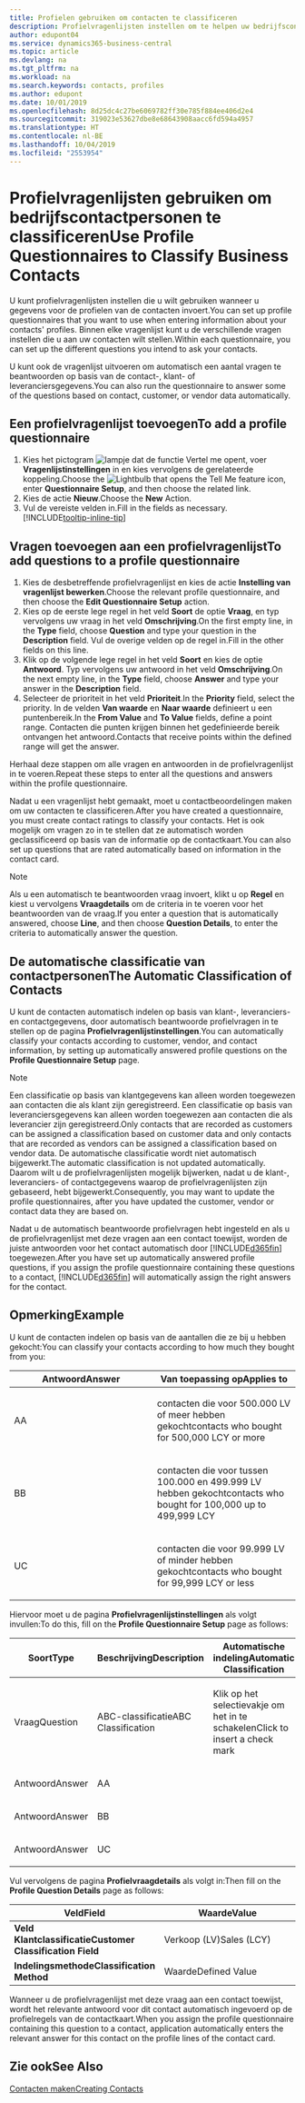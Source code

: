 ```yaml
---
title: Profielen gebruiken om contacten te classificeren
description: Profielvragenlijsten instellen om te helpen uw bedrijfscontactpersonen te classificeren
author: edupont04
ms.service: dynamics365-business-central
ms.topic: article
ms.devlang: na
ms.tgt_pltfrm: na
ms.workload: na
ms.search.keywords: contacts, profiles
ms.author: edupont
ms.date: 10/01/2019
ms.openlocfilehash: 8d25dc4c27be6069782ff30e785f884ee406d2e4
ms.sourcegitcommit: 319023e53627dbe8e68643908aacc6fd594a4957
ms.translationtype: HT
ms.contentlocale: nl-BE
ms.lasthandoff: 10/04/2019
ms.locfileid: "2553954"
---
```

# <a name="use-profile-questionnaires-to-classify-business-contacts"></a><span data-ttu-id="d33c0-103">Profielvragenlijsten gebruiken om bedrijfscontactpersonen te classificeren</span><span class="sxs-lookup"><span data-stu-id="d33c0-103">Use Profile Questionnaires to Classify Business Contacts</span></span>
<span data-ttu-id="d33c0-104">U kunt profielvragenlijsten instellen die u wilt gebruiken wanneer u gegevens voor de profielen van de contacten invoert.</span><span class="sxs-lookup"><span data-stu-id="d33c0-104">You can set up profile questionnaires that you want to use when entering information about your contacts' profiles.</span></span> <span data-ttu-id="d33c0-105">Binnen elke vragenlijst kunt u de verschillende vragen instellen die u aan uw contacten wilt stellen.</span><span class="sxs-lookup"><span data-stu-id="d33c0-105">Within each questionnaire, you can set up the different questions you intend to ask your contacts.</span></span>  

<span data-ttu-id="d33c0-106">U kunt ook de vragenlijst uitvoeren om automatisch een aantal vragen te beantwoorden op basis van de contact-, klant- of leveranciersgegevens.</span><span class="sxs-lookup"><span data-stu-id="d33c0-106">You can also run the questionnaire to answer some of the questions based on contact, customer, or vendor data automatically.</span></span>  

## <a name="to-add-a-profile-questionnaire"></a><span data-ttu-id="d33c0-107">Een profielvragenlijst toevoegen</span><span class="sxs-lookup"><span data-stu-id="d33c0-107">To add a profile questionnaire</span></span>
1.  <span data-ttu-id="d33c0-108">Kies het pictogram ![lampje dat de functie Vertel me opent](media/ui-search/search_small.png "Vertel me wat u wilt doen"), voer **Vragenlijstinstellingen** in en kies vervolgens de gerelateerde koppeling.</span><span class="sxs-lookup"><span data-stu-id="d33c0-108">Choose the ![Lightbulb that opens the Tell Me feature](media/ui-search/search_small.png "Tell me what you want to do") icon, enter **Questionnaire Setup**, and then choose the related link.</span></span>  
2.  <span data-ttu-id="d33c0-109">Kies de actie **Nieuw**.</span><span class="sxs-lookup"><span data-stu-id="d33c0-109">Choose the **New** Action.</span></span>  
3.  <span data-ttu-id="d33c0-110">Vul de vereiste velden in.</span><span class="sxs-lookup"><span data-stu-id="d33c0-110">Fill in the fields as necessary.</span></span> [!INCLUDE[tooltip-inline-tip](includes/tooltip-inline-tip_md.md)]  

## <a name="to-add-questions-to-a-profile-questionnaire"></a><span data-ttu-id="d33c0-111">Vragen toevoegen aan een profielvragenlijst</span><span class="sxs-lookup"><span data-stu-id="d33c0-111">To add questions to a profile questionnaire</span></span>
1.  <span data-ttu-id="d33c0-112">Kies de desbetreffende profielvragenlijst en kies de actie **Instelling van vragenlijst bewerken**.</span><span class="sxs-lookup"><span data-stu-id="d33c0-112">Choose the relevant profile questionnaire, and then choose the **Edit Questionnaire Setup** action.</span></span>  
2.  <span data-ttu-id="d33c0-113">Kies op de eerste lege regel in het veld **Soort** de optie **Vraag**, en typ vervolgens uw vraag in het veld **Omschrijving**.</span><span class="sxs-lookup"><span data-stu-id="d33c0-113">On the first empty line, in the **Type** field, choose **Question** and type your question in the **Description** field.</span></span> <span data-ttu-id="d33c0-114">Vul de overige velden op de regel in.</span><span class="sxs-lookup"><span data-stu-id="d33c0-114">Fill in the other fields on this line.</span></span>  
3.  <span data-ttu-id="d33c0-115">Klik op de volgende lege regel in het veld **Soort** en kies de optie **Antwoord**. Typ vervolgens uw antwoord in het veld **Omschrijving**.</span><span class="sxs-lookup"><span data-stu-id="d33c0-115">On the next empty line, in the **Type** field, choose **Answer** and type your answer in the **Description** field.</span></span>  
4.  <span data-ttu-id="d33c0-116">Selecteer de prioriteit in het veld **Prioriteit**.</span><span class="sxs-lookup"><span data-stu-id="d33c0-116">In the **Priority** field, select the priority.</span></span> <span data-ttu-id="d33c0-117">In de velden **Van waarde** en **Naar waarde** definieert u een puntenbereik.</span><span class="sxs-lookup"><span data-stu-id="d33c0-117">In the **From Value** and **To Value** fields, define a point range.</span></span> <span data-ttu-id="d33c0-118">Contacten die punten krijgen binnen het gedefinieerde bereik ontvangen het antwoord.</span><span class="sxs-lookup"><span data-stu-id="d33c0-118">Contacts that receive points within the defined range will get the answer.</span></span>  

<span data-ttu-id="d33c0-119">Herhaal deze stappen om alle vragen en antwoorden in de profielvragenlijst in te voeren.</span><span class="sxs-lookup"><span data-stu-id="d33c0-119">Repeat these steps to enter all the questions and answers within the profile questionnaire.</span></span>

<span data-ttu-id="d33c0-120">Nadat u een vragenlijst hebt gemaakt, moet u contactbeoordelingen maken om uw contacten te classificeren.</span><span class="sxs-lookup"><span data-stu-id="d33c0-120">After you have created a questionnaire, you must create contact ratings to classify your contacts.</span></span> <span data-ttu-id="d33c0-121">Het is ook mogelijk om vragen zo in te stellen dat ze automatisch worden geclassificeerd op basis van de informatie op de contactkaart.</span><span class="sxs-lookup"><span data-stu-id="d33c0-121">You can also set up questions that are rated automatically based on information in the contact card.</span></span>  

> [!NOTE]
> <span data-ttu-id="d33c0-122">Als u een automatisch te beantwoorden vraag invoert, klikt u op <STRONG>Regel</STRONG> en kiest u vervolgens <STRONG>Vraagdetails</STRONG> om de criteria in te voeren voor het beantwoorden van de vraag.</span><span class="sxs-lookup"><span data-stu-id="d33c0-122">If you enter a question that is automatically answered, choose <STRONG>Line</STRONG>, and then choose <STRONG>Question Details</STRONG>, to enter the criteria to automatically answer the question.</span></span>

## <a name="the-automatic-classification-of-contacts"></a><span data-ttu-id="d33c0-123">De automatische classificatie van contactpersonen</span><span class="sxs-lookup"><span data-stu-id="d33c0-123">The Automatic Classification of Contacts</span></span>
<span data-ttu-id="d33c0-124">U kunt de contacten automatisch indelen op basis van klant-, leveranciers- en contactgegevens, door automatisch beantwoorde profielvragen in te stellen op de pagina **Profielvragenlijstinstellingen**.</span><span class="sxs-lookup"><span data-stu-id="d33c0-124">You can automatically classify your contacts according to customer, vendor, and contact information, by setting up automatically answered profile questions on the **Profile Questionnaire Setup** page.</span></span>  

> [!NOTE]
> <span data-ttu-id="d33c0-125">Een classificatie op basis van klantgegevens kan alleen worden toegewezen aan contacten die als klant zijn geregistreerd. Een classificatie op basis van leveranciersgegevens kan alleen worden toegewezen aan contacten die als leverancier zijn geregistreerd.</span><span class="sxs-lookup"><span data-stu-id="d33c0-125">Only contacts that are recorded as customers can be assigned a classification based on customer data and only contacts that are recorded as vendors can be assigned a classification based on vendor data.</span></span> <span data-ttu-id="d33c0-126">De automatische classificatie wordt niet automatisch bijgewerkt.</span><span class="sxs-lookup"><span data-stu-id="d33c0-126">The automatic classification is not updated automatically.</span></span> <span data-ttu-id="d33c0-127">Daarom wilt u de profielvragenlijsten mogelijk bijwerken, nadat u de klant-, leveranciers- of contactgegevens waarop de profielvragenlijsten zijn gebaseerd, hebt bijgewerkt.</span><span class="sxs-lookup"><span data-stu-id="d33c0-127">Consequently, you may want to update the profile questionnaires, after you have updated the customer, vendor or contact data they are based on.</span></span>  

<span data-ttu-id="d33c0-128">Nadat u de automatisch beantwoorde profielvragen hebt ingesteld en als u de profielvragenlijst met deze vragen aan een contact toewijst, worden de juiste antwoorden voor het contact automatisch door [!INCLUDE[d365fin](includes/d365fin_md.md)] toegewezen.</span><span class="sxs-lookup"><span data-stu-id="d33c0-128">After you have set up automatically answered profile questions, if you assign the profile questionnaire containing these questions to a contact, [!INCLUDE[d365fin](includes/d365fin_md.md)] will automatically assign the right answers for the contact.</span></span>  

## <a name="example"></a><span data-ttu-id="d33c0-129">Opmerking</span><span class="sxs-lookup"><span data-stu-id="d33c0-129">Example</span></span>
<span data-ttu-id="d33c0-130">U kunt de contacten indelen op basis van de aantallen die ze bij u hebben gekocht:</span><span class="sxs-lookup"><span data-stu-id="d33c0-130">You can classify your contacts according to how much they bought from you:</span></span>

<table>
<colgroup>
<col style="width: 50%" />
<col style="width: 50%" />
</colgroup>
<thead>
<tr class="header">
<th><span data-ttu-id="d33c0-131"><strong>Antwoord</strong></span><span class="sxs-lookup"><span data-stu-id="d33c0-131"><strong>Answer</strong></span></span></th>
<th><span data-ttu-id="d33c0-132"><strong>Van toepassing op</strong></span><span class="sxs-lookup"><span data-stu-id="d33c0-132"><strong>Applies to</strong></span></span></th>
</tr>
</thead>
<tbody>
<tr class="odd">
<td><p><span data-ttu-id="d33c0-133">A</span><span class="sxs-lookup"><span data-stu-id="d33c0-133">A</span></span></p></td>
<td><p><span data-ttu-id="d33c0-134">contacten die voor 500.000 LV of meer hebben gekocht</span><span class="sxs-lookup"><span data-stu-id="d33c0-134">contacts who bought for 500,000 LCY or more</span></span></p></td>
</tr>
<tr class="even">
<td><p><span data-ttu-id="d33c0-135">B</span><span class="sxs-lookup"><span data-stu-id="d33c0-135">B</span></span></p></td>
<td><p><span data-ttu-id="d33c0-136">contacten die voor tussen 100.000 en 499.999 LV hebben gekocht</span><span class="sxs-lookup"><span data-stu-id="d33c0-136">contacts who bought for 100,000 up to 499,999 LCY</span></span></p></td>
</tr>
<tr class="odd">
<td><p><span data-ttu-id="d33c0-137">U</span><span class="sxs-lookup"><span data-stu-id="d33c0-137">C</span></span></p></td>
<td><p><span data-ttu-id="d33c0-138">contacten die voor 99.999 LV of minder hebben gekocht</span><span class="sxs-lookup"><span data-stu-id="d33c0-138">contacts who bought for 99,999 LCY or less</span></span></p></td>
</tr>
</tbody>
</table>

<span data-ttu-id="d33c0-139">Hiervoor moet u de pagina **Profielvragenlijstinstellingen** als volgt invullen:</span><span class="sxs-lookup"><span data-stu-id="d33c0-139">To do this, fill on the **Profile Questionnaire Setup** page as follows:</span></span>


<table>
<colgroup>
<col style="width: 20%" />
<col style="width: 20%" />
<col style="width: 20%" />
<col style="width: 20%" />
<col style="width: 20%" />
</colgroup>
<thead>
<tr class="header">
<th><span data-ttu-id="d33c0-140"><strong>Soort</strong></span><span class="sxs-lookup"><span data-stu-id="d33c0-140"><strong>Type</strong></span></span></th>
<th><span data-ttu-id="d33c0-141"><strong>Beschrijving</strong></span><span class="sxs-lookup"><span data-stu-id="d33c0-141"><strong>Description</strong></span></span></th>
<th><span data-ttu-id="d33c0-142"><strong>Automatische indeling</strong></span><span class="sxs-lookup"><span data-stu-id="d33c0-142"><strong>Automatic Classification</strong></span></span></th>
<th><span data-ttu-id="d33c0-143"><strong>Van waarde</strong></span><span class="sxs-lookup"><span data-stu-id="d33c0-143"><strong>From Value</strong></span></span></th>
<th><span data-ttu-id="d33c0-144"><strong>Naar waarde</strong></span><span class="sxs-lookup"><span data-stu-id="d33c0-144"><strong>To Value</strong></span></span></th>
</tr>
</thead>
<tbody>
<tr class="odd">
<td><p><span data-ttu-id="d33c0-145">Vraag</span><span class="sxs-lookup"><span data-stu-id="d33c0-145">Question</span></span></p></td>
<td><p><span data-ttu-id="d33c0-146">ABC-classificatie</span><span class="sxs-lookup"><span data-stu-id="d33c0-146">ABC Classification</span></span></p></td>
<td><p><span data-ttu-id="d33c0-147">Klik op het selectievakje om het in te schakelen</span><span class="sxs-lookup"><span data-stu-id="d33c0-147">Click to insert a check mark</span></span></p></td>
<td><p> </p></td>
<td><p> </p></td>
</tr>
<tr class="even">
<td><p><span data-ttu-id="d33c0-148">Antwoord</span><span class="sxs-lookup"><span data-stu-id="d33c0-148">Answer</span></span></p></td>
<td><p><span data-ttu-id="d33c0-149">A</span><span class="sxs-lookup"><span data-stu-id="d33c0-149">A</span></span></p></td>
<td><p> </p></td>
<td><p><span data-ttu-id="d33c0-150">500.000</span><span class="sxs-lookup"><span data-stu-id="d33c0-150">500,000</span></span></p></td>
<td><p> </p></td>
</tr>
<tr class="odd">
<td><p><span data-ttu-id="d33c0-151">Antwoord</span><span class="sxs-lookup"><span data-stu-id="d33c0-151">Answer</span></span></p></td>
<td><p><span data-ttu-id="d33c0-152">B</span><span class="sxs-lookup"><span data-stu-id="d33c0-152">B</span></span></p></td>
<td><p> </p></td>
<td><p><span data-ttu-id="d33c0-153">100,000</span><span class="sxs-lookup"><span data-stu-id="d33c0-153">100,000</span></span></p></td>
<td><p><span data-ttu-id="d33c0-154">499,999</span><span class="sxs-lookup"><span data-stu-id="d33c0-154">499,999</span></span></p></td>
</tr>
<tr class="even">
<td><p><span data-ttu-id="d33c0-155">Antwoord</span><span class="sxs-lookup"><span data-stu-id="d33c0-155">Answer</span></span></p></td>
<td><p><span data-ttu-id="d33c0-156">U</span><span class="sxs-lookup"><span data-stu-id="d33c0-156">C</span></span></p></td>
<td><p> </p></td>
<td><p> </p></td>
<td><p><span data-ttu-id="d33c0-157">99,999</span><span class="sxs-lookup"><span data-stu-id="d33c0-157">99,999</span></span></p></td>
</tr>
</tbody>
</table>

<span data-ttu-id="d33c0-158">Vul vervolgens de pagina **Profielvraagdetails** als volgt in:</span><span class="sxs-lookup"><span data-stu-id="d33c0-158">Then fill on the **Profile Question Details** page as follows:</span></span>
<table>
<colgroup>
<col style="width: 50%" />
<col style="width: 50%" />
</colgroup>
<thead>
<tr class="header">
<th><span data-ttu-id="d33c0-159"><strong>Veld</strong></span><span class="sxs-lookup"><span data-stu-id="d33c0-159"><strong>Field</strong></span></span></th>
<th><span data-ttu-id="d33c0-160"><strong>Waarde</strong></span><span class="sxs-lookup"><span data-stu-id="d33c0-160"><strong>Value</strong></span></span></th>
</tr>
</thead>
<tbody>
<tr>
<td><span data-ttu-id="d33c0-161"><strong>Veld Klantclassificatie</strong></span><span class="sxs-lookup"><span data-stu-id="d33c0-161"><strong>Customer Classification Field</strong></span></span></td>
<td><span data-ttu-id="d33c0-162"><emphasis>Verkoop (LV)</emphasis></span><span class="sxs-lookup"><span data-stu-id="d33c0-162"><emphasis>Sales (LCY)</emphasis></span></span></td>
</tr>
<tr>
<td><span data-ttu-id="d33c0-163"><strong>Indelingsmethode</strong></span><span class="sxs-lookup"><span data-stu-id="d33c0-163"><strong>Classification Method</strong></span></span></td>
<td><span data-ttu-id="d33c0-164"><emphasis>Waarde</emphasis></span><span class="sxs-lookup"><span data-stu-id="d33c0-164"><emphasis>Defined Value</emphasis></span></span></td>
</tr>
</tbody>
</table>

<span data-ttu-id="d33c0-165">Wanneer u de profielvragenlijst met deze vraag aan een contact toewijst, wordt het relevante antwoord voor dit contact automatisch ingevoerd op de profielregels van de contactkaart.</span><span class="sxs-lookup"><span data-stu-id="d33c0-165">When you assign the profile questionnaire containing this question to a contact, application automatically enters the relevant answer for this contact on the profile lines of the contact card.</span></span>

## <a name="see-also"></a><span data-ttu-id="d33c0-166">Zie ook</span><span class="sxs-lookup"><span data-stu-id="d33c0-166">See Also</span></span>
[<span data-ttu-id="d33c0-167">Contacten maken</span><span class="sxs-lookup"><span data-stu-id="d33c0-167">Creating Contacts</span></span>](marketing-create-contact-companies.md)  

